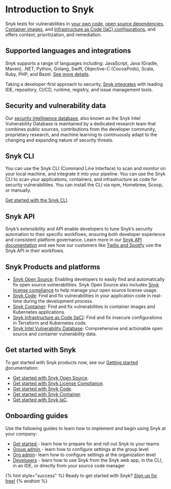 # Introduction to Snyk

Snyk tests for vulnerabilities in [your own code](https://snyk.io/product/snyk-code/), [open source dependencies](snyk-open-source/), [Container images](snyk-container/), and [Infrastructure as Code \(IaC\) configurations](https://snyk.io/product/infrastructure-as-code-security/), and offers context, prioritization, and remediation.

## Supported languages and integrations

Snyk supports a range of languages including: JavaScript, Java \(Gradle, Maven\), .NET, Python, Golang, Swift, Objective-C \(CocoaPods\), Scala, Ruby, PHP, and Bazel. [See more details](https://support.snyk.io/hc/en-us/sections/360001087857-Language-package-manager-support).

Taking a developer-first approach to security, [Snyk integrates](integrations/) with leading IDE, repository, CI/CD, runtime, registry, and issue management tools.

## Security and vulnerability data

Our [security intelligence database](https://snyk.io/snyk-intelligence-security/), also known as the Snyk Intel Vulnerability Database is maintained by a dedicated research team that combines public sources, contributions from the developer community, proprietary research, and machine learning to continuously adapt to the changing and expanding nature of security threats.

## Snyk CLI

You can use the Snyk CLI \(Command Line Interface\) to scan and monitor on your local machine, and integrate it into your pipeline. You can use the Snyk CLI to scan your applications, containers, and infrastructure as code for security vulnerabilities. You can install the CLI via npm, Homebrew, Scoop, or manually.

[Get started with the Snyk CLI](snyk-cli/guides-for-our-cli/getting-started-with-the-cli).

## Snyk API

Snyk’s extensibility and API enable developers to tune Snyk’s security automation to their specific workflows, ensuring both developer experience and consistent platform governance. Learn more in our [Snyk API documentation](https://support.snyk.io/hc/en-us/articles/360000914857-Does-Snyk-have-an-API-/) and see how our customers like [Twilio and Spotify](https://snyk.io/blog/snyk-watcher-keep-snyk-in-sync/) use the Snyk API in their workflows.

## Snyk Products and platforms

* [Snyk Open Source](snyk-open-source/): Enabling developers to easily find and automatically fix open source vulnerabilities. Snyk Open Source also includes [Snyk license compliance](snyk-open-source/) to help manage your open source license usage.
* [Snyk Code](https://snyk.io/product/snyk-code/): Find and fix vulnerabilities in your application code in real-time during the development process.
* [Snyk Container](snyk-container/): Find and fix vulnerabilities in container images and Kubernetes applications.
* [Snyk Infrastructure as Code \(IaC\)](snyk-infrastructure-as-code/): Find and fix insecure configurations in Terraform and Kubernetes code.
* [Snyk Intel Vulnerability Database](https://snyk.io/product/vulnerability-database/): Comprehensive and actionable open source and container vulnerability data.

## Get started with Snyk

To get started with Snyk products now, see our [Getting started d](getting-started)ocumentation:

* [Get started with Snyk Open Source](getting-started/getting-started-snyk-products/getting-started-snyk-open-source/). 
* [Get started with Snyk License Compliance](getting-started/getting-started-snyk-products/getting-started-snyk-licensing-compliance).
* [Get started with Snyk Code](getting-started/getting-started-snyk-products/getting-started-with-snyk-code).
* [Get started with Snyk Container](getting-started/getting-started-snyk-products/getting-started-snyk-container).
* [Get started with Snyk IaC](https://support.snyk.io/hc/en-us/articles/360014938398-Getting-started-with-Snyk-Infrastructure-as-Code-IaC-).

## Onboarding guides

Use the following guides to learn how to implement and begin using Snyk at your company:

* [Get started ](https://snyk.gitbook.io/get-started/)- learn how to prepare for and roll out Snyk to your teams
* [Group admin ](https://snyk.gitbook.io/group-set-up/)- learn how to configure settings at the group level
* [Org admin](https://snyk.gitbook.io/org-set-up/)- learn how to configure settings at the organization level
* [Developers](https://snyk.gitbook.io/dev-training/) - learn how to use Snyk from the Snyk web app, in the CLI, in an IDE, or directly from your source code manager

{% hint style="success" %}
Ready to get started with Snyk? [Sign up for free!](https://snyk.io/login?cta=sign-up&loc=footer&page=support_docs_page)
{% endhint %}

